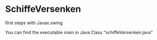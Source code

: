 # SchiffeVersenken
first steps with Javax.swing

You can find the executable main in Java Class "schiffeVersenken.java"
